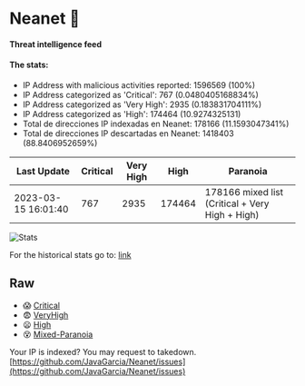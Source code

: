 # Neanet :hocho:
#### Threat intelligence feed
#### The stats:

- IP Address with malicious activities reported: 1596569 (100%)
- IP Address categorized as 'Critical':  767 (0.0480405168834%)
- IP Address categorized as 'Very High':  2935 (0.183831704111%)
- IP Address categorized as 'High':  174464 (10.9274325131)
- Total de direcciones IP indexadas en Neanet:  178166 (11.1593047341%)
- Total de direcciones IP descartadas en Neanet:  1418403 (88.8406952659%)

| Last Update | Critical | Very High | High | Paranoia |
| --- | --- | --- | --- | --- |
| 2023-03-15 16:01:40 | 767 | 2935 | 174464 | 178166 mixed list (Critical + Very High + High)|

![Stats](https://docs.google.com/spreadsheets/d/e/2PACX-1vSnaNMIXVabIpDJjufMlzH7poXnshF3mgd8Is1g9ytUEzVsP5my4Trn8f-xkoLLQ38xpL3HtmUexLo6/pubchart?oid=501124687&format=image)

For the historical stats go to: [link](/stats.csv)
## Raw
- :scream: [Critical](https://raw.githubusercontent.com/JavaGarcia/Neanet/master/blacklists/neanet_critical.txt)
- :fearful: [VeryHigh](https://raw.githubusercontent.com/JavaGarcia/Neanet/master/blacklists/neanet_veryHigh.txtt)
- :frowning: [High](https://raw.githubusercontent.com/JavaGarcia/Neanet/master/blacklists/neanet_high.txt)
- :dizzy_face: [Mixed-Paranoia](https://raw.githubusercontent.com/JavaGarcia/Neanet/master/blacklists/neanet_all.txt)


Your IP is indexed? You may request to takedown. [https://github.com/JavaGarcia/Neanet/issues](https://github.com/JavaGarcia/Neanet/issues)



























































































































































































































































































































































































































































































































































































































































































































































































































































































































































































































































































































































































































































































































































































































































































































































































































































































































































































































































































































































































































































































































































































































































































































































































































































































































































































































































































































































































































































































































































































































































































































































































































































































































































































































































































































































































































































































































































































































































































































































































































































































































































































































































































































































































































































































































































































































































































































































































































































































































































































































































































































































































































































































































































































































































































































































































































































































































































































































































































































































































































































































































































































































































































































































































































































































































































































































































































































































































































































































































































































































































































































































































































































































































































































































































































































































































































































































































































































































































































































































































































































































































































































































































































































































































































































































































































































































































































































































































































































































































































































































































































































































































































































































































































































































































































































































































































































































































































































































































































































































































































































































